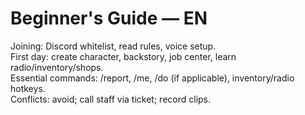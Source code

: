 # Beginner's Guide — EN
Joining: Discord whitelist, read rules, voice setup.  
First day: create character, backstory, job center, learn radio/inventory/shops.  
Essential commands: /report, /me, /do (if applicable), inventory/radio hotkeys.  
Conflicts: avoid; call staff via ticket; record clips.
